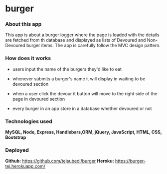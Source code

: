 # burger

### About this app
This app is about a burger logger where the page is loaded with the details are fetched from th database and displayed as lists of Devoured and Non-Devoured burger items. The app is carefully follow the MVC design pattern.

### How does it works
* users input the name of the burgers they'd like to eat

* whenever submits a burger's name it will display in waiting to be devoured section

* when a user click the devour it button will move to the right side of the page in devoured section

* every burger in an app store in a database whether devoured or not


### Technologies used
**MySQL, Node, Express, Handlebars,ORM, jQuery, JavaScript, HTML, CSS, Bootstrap**

### Deployed 
**Github:** https://github.com/tejsubedi/burger
**Heroku:** https://burger-tej.herokuapp.com/